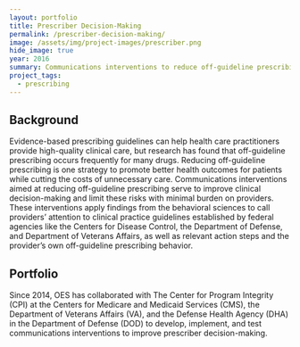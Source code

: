 ```yaml
---
layout: portfolio
title: Prescriber Decision-Making
permalink: /prescriber-decision-making/
image: /assets/img/project-images/prescriber.png
hide_image: true
year: 2016
summary: Communications interventions to reduce off-guideline prescribing
project_tags:
  - prescribing
---
```

## Background

Evidence-based prescribing guidelines can help health care practitioners provide high-quality clinical care, but research has found that off-guideline prescribing occurs frequently for many drugs. Reducing off-guideline prescribing is one strategy to promote better health outcomes for patients while cutting the costs of unnecessary care. Communications interventions aimed at reducing off-guideline prescribing serve to improve clinical decision-making and limit these risks with minimal burden on providers. These interventions apply findings from the behavioral sciences to call providers’ attention to clinical practice guidelines established by federal agencies like the Centers for Disease Control, the Department of Defense, and Department of Veterans Affairs, as well as relevant action steps and the provider’s own off-guideline prescribing behavior. 

## Portfolio

Since 2014, OES has collaborated with The Center for Program Integrity (CPI) at the Centers for Medicare and Medicaid Services (CMS), the Department of Veterans Affairs (VA), and the Defense Health Agency (DHA) in the Department of Defense (DOD) to develop, implement, and test communications interventions to improve prescriber decision-making.
 
